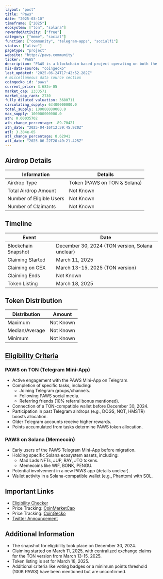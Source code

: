 ```yaml
---
layout: "post"
title: "Paws"
date: "2025-03-10"
timeframe: ["2025"]
ecosystem: ["ton", "solana"]
rewardedActivity: ["free"]
category: ["meme", "social"]
function: ["community", "telegram-apps", "socialfi"]
status: ["alive"]
pagetype: "project"
website: "http://paws.community"
ticker: "PAWS"
description: "PAWS is a blockchain-based project operating on both the TON and Solana ecosystems, rewarding users through Telegram engagement and Solana ecosystem participation."
mis-data-source: "coingecko"
last_updated: "2025-06-24T17:42:52.282Z"
# miscellaneous data source section
coingecko_id: "paws"
current_price: 3.682e-05
market_cap: 2333571
market_cap_rank: 2730
fully_diluted_valuation: 3680711
circulating_supply: 63400000000.0
total_supply: 100000000000.0
max_supply: 100000000000.0
ath: 0.00035702
ath_change_percentage: -89.70421
ath_date: "2025-04-16T12:59:45.920Z"
atl: 3.384e-05
atl_change_percentage: 8.62941
atl_date: "2025-06-22T20:49:21.425Z"
---
```


## Airdrop Details

| Information              | Details                      |
| ------------------------ | ---------------------------- |
| Airdrop Type             | Token (PAWS on TON & Solana) |
| Total Airdrop Amount     | Not Known                    |
| Number of Eligible Users | Not Known                    |
| Number of Claimants      | Not Known                    |

## Timeline

| Event               | Date                                            |
| ------------------- | ----------------------------------------------- |
| Blockchain Snapshot | December 30, 2024 (TON version, Solana unclear) |
| Claiming Started    | March 11, 2025                                  |
| Claiming on CEX     | March 13-15, 2025 (TON version)                 |
| Claiming Ends       | Not Known                                       |
| Token Listing       | March 18, 2025                                  |

## Token Distribution

| Distribution   | Amount    |
| -------------- | --------- |
| Maximum        | Not Known |
| Median/Average | Not Known |
| Minimum        | Not Known |

## [Eligibility Criteria](http://paws.community/app/solana-og)

### PAWS on TON (Telegram Mini-App)

- Active engagement with the PAWS Mini-App on Telegram.
- Completion of specific tasks, including:
  - Joining Telegram groups/channels.
  - Following PAWS social media.
  - Referring friends (10% referral bonus mentioned).
- Connection of a TON-compatible wallet before December 30, 2024.
- Participation in past Telegram airdrops (e.g., DOGS, NOT, HMSTR) boosts allocation.
- Older Telegram accounts receive higher rewards.
- Points accumulated from tasks determine PAWS token allocation.

### PAWS on Solana (Memecoin)

- Early users of the PAWS Telegram Mini-App before migration.
- Holding specific Solana ecosystem assets, including:
  - Mad Lads NFTs, JUP, RAY, JTO tokens.
  - Memecoins like WIF, BONK, PENGU.
- Potential involvement in a new PAWS app (details unclear).
- Wallet activity in a Solana-compatible wallet (e.g., Phantom) with SOL.

## Important Links

- [Eligibility Checker](http://paws.community/app/solana-og)
- Price Tracking: [CoinMarketCap](https://coinmarketcap.com/currencies/paws)
- Price Tracking: [CoinGecko](https://www.coingecko.com/en/coins/paws)
- [Twitter Announcement](https://x.com/GOTPAWSED/status/1898802621470654765)

## Additional Information

- The snapshot for eligibility took place on December 30, 2024.
- Claiming started on March 11, 2025, with centralized exchange claims for the TON version from March 13-15, 2025.
- Token listing is set for March 18, 2025.
- Additional criteria like voting badges or a minimum points threshold (100K PAWS) have been mentioned but are unconfirmed.